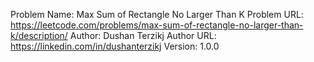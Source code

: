 Problem Name: Max Sum of Rectangle No Larger Than K
Problem URL: https://leetcode.com/problems/max-sum-of-rectangle-no-larger-than-k/description/
Author: Dushan Terzikj
Author URL: https://linkedin.com/in/dushanterzikj
Version: 1.0.0
